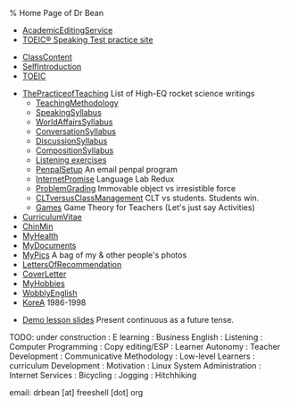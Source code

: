 % Home Page of Dr Bean

- [AcademicEditingService ](AcademicEditingService.html)
- [TOEIC® Speaking Test practice site](toeic)

<!-- end of list -->

-   [ClassContent](http://web.nuu.edu.tw/~greg/Contents.html)
-   [SelfIntroduction](SelfIntroduction.html)
-   [TOEIC](TOEIC.html)

<!-- end of list -->

- [ThePracticeofTeaching](ThePracticeofTeaching.html) List of High-EQ rocket science writings
  -   [TeachingMethodology](TeachingMethodology.html)
  -   [SpeakingSyllabus](SpeakingSyllabus.html)
  -   [WorldAffairsSyllabus](WorldAffairsSyllabus.html)
  -   [ConversationSyllabus](ConversationSyllabus.html)
  -   [DiscussionSyllabus](DiscussionSyllabus.html)
  -   [CompositionSyllabus](CompositionSyllabus.html)
  -   [Listening exercises](http://web.nuu.edu.tw/~greg/DictationExercises.html)
  -   [PenpalSetup](PenpalSetup.html) An email penpal program
  -   [InternetPromise](InternetPromise.html) Language Lab Redux
  -   [ProblemGrading](ProblemGrading.html) Immovable object vs irresistible force
  -   [CLTversusClassManagement](CLTversusClassManagement.html) CLT vs students. Students win.
  -   [Games](Games.html) Game Theory for Teachers (Let's just say Activities)
- [CurriculumVitae](CurriculumVitae.html)
- [ChinMin](ChinMin.html)
- [MyHealth](MyHealth.html)
- [MyDocuments](MyDocuments.html)
- [MyPics](http://drbean.sdf.org/pics) A bag of my & other people's photos
- [LettersOfRecommendation](LettersOfRecommendation.html)
- [CoverLetter](CoverLetter.html)
- [MyHobbies](MyHobbies.html)
- [WobblyEnglish](WobblyEnglish.html)
- [KoreA](KoreA.html) 1986-1998

<!-- end of list -->

- [Demo lesson slides](pc/index.html) Present continuous as a future tense.

TODO: under construction
:   E learning
:   Business English
:   Listening
:   Computer Programming
:   Copy editing/ESP
:   Learner Autonomy
:   Teacher Development
:   Communicative Methodology
:   Low-level Learners
:   curriculum Development
:   Motivation
:   Linux System Administration
:   Internet Services
:   Bicycling
:   Jogging
:   Hitchhiking

email: drbean [at] freeshell [dot] org
